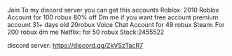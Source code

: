 Join To my discord server you can get this accounts
Roblox:
2010 Roblox Account for 100 robux 80% off 
Dm me if you want free account
premium account 31+ days old 20robux
Voice Chat Account for 49 robux
Steam:
For 200 robux dm me
Netflix:
for 50 robux
Stock:2455522

discord server: https://discord.gg/ZkVSzTacR7
